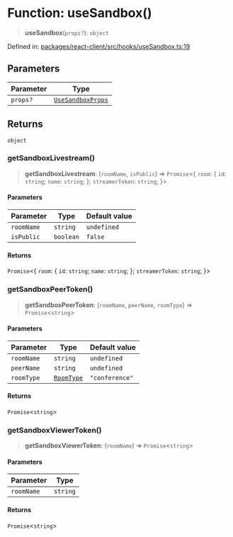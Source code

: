 # Function: useSandbox()

> **useSandbox**(`props?`): `object`

Defined in: [packages/react-client/src/hooks/useSandbox.ts:19](https://github.com/fishjam-cloud/web-client-sdk/blob/cca0d7a57568ca97560c29d27fcd8b63f2678492/packages/react-client/src/hooks/useSandbox.ts#L19)

## Parameters

| Parameter | Type |
| ------ | ------ |
| `props?` | [`UseSandboxProps`](../type-aliases/UseSandboxProps.md) |

## Returns

`object`

### getSandboxLivestream()

> **getSandboxLivestream**: (`roomName`, `isPublic`) => `Promise`\<\{ `room`: \{ `id`: `string`; `name`: `string`; \}; `streamerToken`: `string`; \}\>

#### Parameters

| Parameter | Type | Default value |
| ------ | ------ | ------ |
| `roomName` | `string` | `undefined` |
| `isPublic` | `boolean` | `false` |

#### Returns

`Promise`\<\{ `room`: \{ `id`: `string`; `name`: `string`; \}; `streamerToken`: `string`; \}\>

### getSandboxPeerToken()

> **getSandboxPeerToken**: (`roomName`, `peerName`, `roomType`) => `Promise`\<`string`\>

#### Parameters

| Parameter | Type | Default value |
| ------ | ------ | ------ |
| `roomName` | `string` | `undefined` |
| `peerName` | `string` | `undefined` |
| `roomType` | [`RoomType`](../type-aliases/RoomType.md) | `"conference"` |

#### Returns

`Promise`\<`string`\>

### getSandboxViewerToken()

> **getSandboxViewerToken**: (`roomName`) => `Promise`\<`string`\>

#### Parameters

| Parameter | Type |
| ------ | ------ |
| `roomName` | `string` |

#### Returns

`Promise`\<`string`\>
